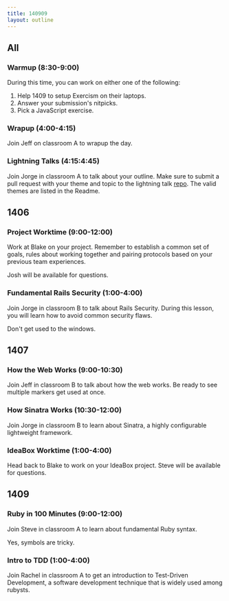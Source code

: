 ```yaml
---
title: 140909
layout: outline
---
```


## All

### Warmup (8:30-9:00)

During this time, you can work on either one of the following:

1. Help 1409 to setup Exercism on their laptops.
2. Answer your submission's nitpicks.
3. Pick a JavaScript exercise.

### Wrapup (4:00-4:15)

Join Jeff on classroom A to wrapup the day.

### Lightning Talks (4:15:4:45)

Join Jorge in classroom A to talk about your outline. Make sure to submit a pull request with your theme and topic to the lightning talk [repo](https://github.com/turingschool/lightning_talks). The valid themes are listed in the Readme.

## 1406

### Project Worktime (9:00-12:00)

Work at Blake on your project. Remember to establish a common set of goals, rules about working together and pairing protocols based on your previous team experiences.

Josh will be available for questions.

### Fundamental Rails Security (1:00-4:00)

Join Jorge in classroom B to talk about Rails Security. During this lesson, you will learn how to avoid common security flaws.

Don't get used to the windows.

## 1407

### How the Web Works (9:00-10:30)

Join Jeff in classroom B to talk about how the web works. Be ready to see multiple markers get used at once.

### How Sinatra Works (10:30-12:00)

Join Jorge in classroom B to learn about Sinatra, a highly configurable lightweight framework.

### IdeaBox Worktime (1:00-4:00)

Head back to Blake to work on your IdeaBox project. Steve will be available for questions.

## 1409

### Ruby in 100 Minutes (9:00-12:00)

Join Steve in classroom A to learn about fundamental Ruby syntax.

Yes, symbols are tricky.

### Intro to TDD (1:00-4:00)

Join Rachel in classroom A to get an introduction to Test-Driven Development, a software development technique that is widely used among rubysts.
